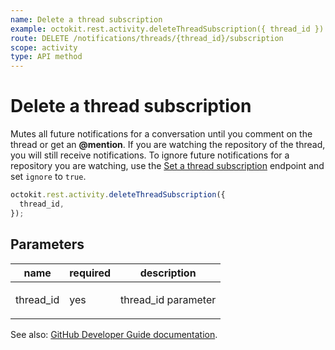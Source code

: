 ```yaml
---
name: Delete a thread subscription
example: octokit.rest.activity.deleteThreadSubscription({ thread_id })
route: DELETE /notifications/threads/{thread_id}/subscription
scope: activity
type: API method
---
```


# Delete a thread subscription

Mutes all future notifications for a conversation until you comment on the thread or get an **@mention**. If you are watching the repository of the thread, you will still receive notifications. To ignore future notifications for a repository you are watching, use the [Set a thread subscription](https://docs.github.com/rest/reference/activity#set-a-thread-subscription) endpoint and set `ignore` to `true`.

```js
octokit.rest.activity.deleteThreadSubscription({
  thread_id,
});
```

## Parameters

<table>
  <thead>
    <tr>
      <th>name</th>
      <th>required</th>
      <th>description</th>
    </tr>
  </thead>
  <tbody>
    <tr><td>thread_id</td><td>yes</td><td>

thread_id parameter

</td></tr>
  </tbody>
</table>

See also: [GitHub Developer Guide documentation](https://docs.github.com/rest/reference/activity#delete-a-thread-subscription).
